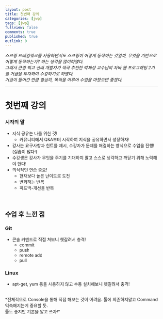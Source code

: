 ```yaml
---
layout: post
title: 첫번째 강의
categories: [jwp]
tags: [jwp]
fullview: false
comments: true
published: true
outlink: 0
---
```


*스프링 프레임워크를 사용하면서도 스프링이 어떻게 동작하는 것일까, 무엇을 기반으로 어떻게 동작하는가? 하는 생각을 많이하였다.<br>
그래서 큰맘 먹고 선배 개발자가 적극 추천한 박재성 교수님의 자바 웹 프로그래밍 2기를 거금을 투자하여 수강하기로 하였다.<br>거금이 들어간 만큼 열심히, 목적을 이루어 수업을 마쳤으면 좋겠다.*

---

첫번째 강의
===========

### 시작의 말

-	지식 공유는 나를 위한 것!
	-	커뮤니티에서 Q&A부터 시작하여 지식을 공유하면서 성장하자!
-	강사는 요구사항과 힌트를 제시, 수강자가 문제를 해결하는 방식으로 수업을 진행!(실습이 많다!)
-	수강생은 강사가 무엇을 주기를 기대하지 말고 스스로 생각하고 깨닫기 위해 노력해야 한다!
-	의식적인 연습 중요!
	-	현재보다 높은 난이도로 도전
	-	변화하는 반복
	-	피드백-개선을 반복

<br>

수업 후 느낀 점
---------------

### Git

-	콘솔 커멘드로 직접 쳐보니 헷갈려서 충격!
	-	commit
	-	push
	-	remote add
	-	pull

### Linux

-	apt-get, yum 등을 사용하지 않고 수동 설치해보니 헷갈려서 충격!

<br>
*전체적으로 Console을 통해 직접 해보는 것이 어려움. 툴에 의존하지말고 Command 익숙해지는게 중요할 듯.<br>툴도 좋지만 기본을 알고 쓰자!*
